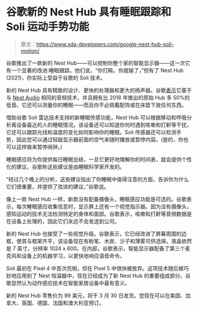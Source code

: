 # 谷歌新的 Nest Hub 具有睡眠跟踪和 Soli 运动手势功能

> 原文：<https://www.xda-developers.com/google-nest-hub-soli-motion/>

谷歌推出了一款新的 Nest Hub——可以控制你整个家的智能显示器——这一次它有一个显著的改进:睡眠跟踪。他们说，“你打盹，你就输了，”但有了 Nest Hub (2021)，你实际上受益于谷歌的 Soli 技术。

新的 Nest Hub 具有精致的设计、更快的处理器和更大的扬声器。谷歌[表示](https://blog.google/products/google-nest/new-nest-hub-soli/)它基于与 [Nest Audio](https://www.xda-developers.com/google-nest-audio-review/) 相同的音频技术，并且拥有比 2018 年推出的原始 Hub 多 50%的低音。它还可以测量你的睡眠——而且你不必佩戴配饰或在床垫下放任何东西。

借助谷歌 Soli 雷达技术支持的新睡眠传感功能，Nest Hub 可以根据移动和呼吸分析离设备最近的人的睡眠情况。该设备还可以知道你何时遇到咳嗽和打鼾等干扰，它还可以跟踪光线和温度的变化如何影响你的睡眠。Soli 传感器还可以检测手势，因此您可以通过轻敲显示器前面的空气来随时播放或暂停内容。(是的，你也可以这样做来暂停闹钟。)

睡眠感应将为你提供每日睡眠总结，一旦它更好地理解你的时间表，就会提供个性化的建议，谷歌称这些建议是由睡眠科学家开发的。

“经过几个晚上的分析，这些建议指出了你睡眠中值得注意的方面，告诉你为什么它们很重要，并提供了改进的建议，”谷歌说。

像上一款 Nest Hub 一样，新款没有配备摄像头，睡眠感应功能是可选的。谷歌表示，每次睡眠感应收集信息时，显示屏上还有一个视觉指示器。因为没有摄像头，感知运动的技术无法检测特定的身体和面部。谷歌表示，咳嗽和打鼾等音频数据是在设备上处理的，因此它们永远不会发送到公司。

新的 Nest Hub 也接受了一些视觉升级。谷歌表示，它已经改进了屏幕周围的边框，使其与框架齐平，该设备现在有粉笔、木炭、沙子和薄雾可供选择。液晶依然是 7 英寸，分辨率 1024 x 600。在内部，谷歌表示，智能显示器配备了第三个麦克风和设备上的机器学习，以更快地响应语音命令。

Soli 最初在 Pixel 4 中首次亮相，但在 Pixel 5 中很快被放弃。这项技术随后被巧妙地应用到了 Nest 恒温器中，现在已经成为了新 Nest Hub 的重要组成部分。谷歌显然认为动作感应技术在智能家居设备中最有意义。

新的 Nest Hub 零售价为 99 美元，将于 3 月 30 日发货。您现在可以在美国、加拿大、英国、德国、法国和澳大利亚预订。
